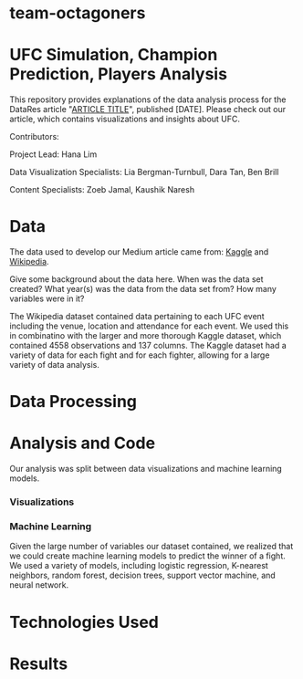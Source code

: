 # team-octagoners
# UFC Simulation, Champion Prediction, Players Analysis 
This repository provides explanations of the data analysis process for the DataRes article "[ARTICLE TITLE](URL)", published [DATE]. Please check out our article, which contains visualizations and insights about UFC.

Contributors: 

Project Lead: Hana Lim

Data Visualization Specialists: Lia Bergman-Turnbull, Dara Tan, Ben Brill 

Content Specialists: Zoeb Jamal, Kaushik Naresh 

# Data
The data used to develop our Medium article came from: [Kaggle](https://www.kaggle.com/mdabbert/ultimate-ufc-dataset) and [Wikipedia](https://en.wikipedia.org/wiki/List_of_UFC_events). 

Give some background about the data here. When was the data set created? What year(s) was the data from the data set from? How many variables were in it?

The Wikipedia dataset contained data pertaining to each UFC event including the venue, location and attendance for each event. We used this in combinatino with the larger and more thorough Kaggle dataset, which contained 4558 observations and 137 columns. The Kaggle dataset had a variety of data for each fight and for each fighter, allowing for a large variety of data analysis.

# Data Processing 

# Analysis and Code 
Our analysis was split between data visualizations and machine learning models.

### Visualizations

### Machine Learning
Given the large number of variables our dataset contained, we realized that we could create machine learning models to predict the winner of a fight. We used a variety of models, including logistic regression, K-nearest neighbors, random forest, decision trees, support vector machine, and neural network.

# Technologies Used 

# Results 

